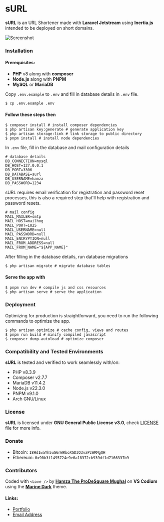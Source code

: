 # sURL

**sURL** is an URL Shortener made with **Laravel Jetstream** using **Inertia.js** intended to be deployed on short domains.

![Screenshot](https://cdn.prodesquare.com/gh/img/sURL.jpg)

### Installation

#### Prerequisites:
- **PHP** v8 along with **composer**
- **Node.js** along with **PNPM**
- **MySQL** or **MariaDB**

Copy `.env.example` to `.env` and fill in database details in `.env` file.
```shell
$ cp .env.example .env
```

#### Follow these steps then
```shell
$ composer install # install composer dependencies
$ php artisan key:generate # generate application key
$ php artisan storage:link # link storage to public directory
$ pnpm install # install node dependencies
```

In `.env` file, fill in the database and mail configuration details
```env
# database details
DB_CONNECTION=mysql
DB_HOST=127.0.0.1
DB_PORT=3306
DB_DATABASE=surl
DB_USERNAME=hamza
DB_PASSWORD=1234
```

sURL requires email verification for registration and password reset processes, this is also a required step that'll help with registration and password resets.
```env
# mail config
MAIL_MAILER=smtp
MAIL_HOST=mailhog
MAIL_PORT=1025
MAIL_USERNAME=null
MAIL_PASSWORD=null
MAIL_ENCRYPTION=null
MAIL_FROM_ADDRESS=null
MAIL_FROM_NAME="${APP_NAME}"
```

After filling in the database details, run database migrations
```shell
$ php artisan migrate # migrate database tables
```

#### Serve the app with
```shell
$ pnpm run dev # compile js and css resources
$ php artisan serve # serve the application
```

### Deployment
Optimizing for production is straightforward, you need to run the following commands to optimize the app.
```shell
$ php artisan optimize # cache config, views and routes
$ pnpm run build # minify compiled javascript
$ composer dump-autoload # optimize composer
```

### Compatibility and Tested Environments
**sURL** is tested and verified to work seamlessly with/on:
- PHP v8.3.9
- Composer v2.7.7
- MariaDB v11.4.2
- Node.js v22.3.0
- PNPM v9.1.0
- Arch GNU/Linux

### License
**sURL** is licensed under **GNU General Public License v3.0**, check [LICENSE](./LICENSE) file for more info.

### Donate
- Bitcoin: `18Hd1waYh5uG6nWRboXGD3Q3vaPzWRMgQH`
- Ethereum: `0x90b3f1495724e9e6a18372cb939df1d7166337b9`

### Contributors
Coded with `<Love />` by **[Hamza The ProDeSquare Mughal](https://prodesquare.com)** on **VS Codium** using the **[Marine Dark](https://surl.prodesquare.com/l/marine-dark-marketplace)** theme.

#### Links:
- [Portfolio](https://prodesquare.com)
- [Email Address](mailto:hamza@prodesquare.com)
